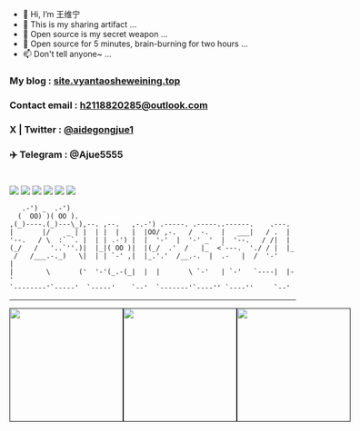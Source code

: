 

- 👋 Hi, I’m 王维宁
- 👀 This is my sharing artifact ...
- 🌱 Open source is my secret weapon ...
- 💞️ Open source for 5 minutes, brain-burning for two hours ...
- 📫 Don't tell anyone~ ...



### My blog : <a href="http://site.vyantaosheweining.top/">site.vyantaosheweining.top</a>
### Contact email : h2118820285@outlook.com
### X | Twitter : <a href="https://x.com/aidegongjue1/">@aidegongjue1</a>
### ✈️ Telegram : @Ajue5555

#
![](https://img.shields.io/badge/OS-Windows-informational?style=flat&logo=Windows&logoColor=white&color=00FFFF)
![](https://img.shields.io/badge/Editor-VisualStudioCode-informational?style=flat&logo=visualstudiocode&logoColor=white&color=00FFFF)
![](https://img.shields.io/badge/Editor-IntelliJ_IDEA-informational?style=flat&logo=intellij-idea&logoColor=white&color=00FFFF)
![](https://img.shields.io/badge/Code-C++-informational?style=flat&logo=C++&logoColor=white&color=00FFFF)
![](https://img.shields.io/badge/Code-Java-informational?style=flat&logo=java&logoColor=white&color=00FFFF)
![](https://img.shields.io/badge/Editor-VScode-informational?style=flat&logo=visualstudiocode&logoColor=white&color=00FFFF)


```
   .-') _  .-')                                                         
  (  OO) )( OO ).                                                       
,(_)----.(_)---\_),--. ,--.   ,-.-') .-----. .-----..------.    .---.   
|       |/    _ | |  | |  |   |  |OO/ ,-.   /  -.   |   ___|   / .  |   
'--.   / \  :` `. |  | | .-') |  |  '-'  |  '-' _'  |  '--.   / /|  |   
(_/   /   '..`''.)|  |_|( OO )|  |(_/  .'  /   |_  <`---.  './ / |  |_  
 /   /___.-._)   \|  | | `-' ,|  |_.'.'  /__.-.  |  .-   |  /  '-'    | 
|        \       ('  '-'(_.-(_|  |  |       \ `-'   | `-'   `----|  |-' 
`--------'`-----'  `-----'    `--'  `-------'`----'' `----''     `--'   
```
---

<div align="center" style="display:flex;">
  <a href="">
    <img height=200 align="center" src="https://github-readme-stats.vercel.app/api?username=zsui2354&theme=radical">
</a>

  <a href="">
    <img height=200 align="center" src="https://github-readme-stats.vercel.app/api?username=zsui2354&show=reviews,discussions_started,discussions_answered,prs_merged,prs_merged_percentage&theme=radical">
</a>

<a href="">
  <img height=200 align="center" src="https://github-readme-stats.vercel.app/api/top-langs/?username=zsui2354&layout=compact&langs_count=8">
</a>
</div>





